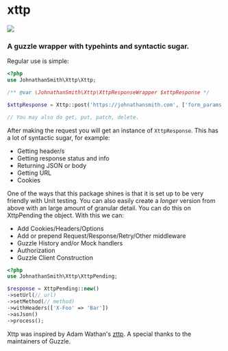 # xttp

![](https://johnathansmith.com/uploads/xttp-logo-white.png)

### A guzzle wrapper with typehints and syntactic sugar.

Regular use is simple:

```php
<?php
use JohnathanSmith\Xttp\Xttp;

/** @var \JohnathanSmith\Xttp\XttpResponseWrapper $xttpResponse */

$xttpResponse = Xttp::post('https://johnathansmith.com', ['form_params' => ['foo' => 'bar'], 'headers' => ['Content-Type' => 'application/x-www-form-urlencoded']]);

// You may also do get, put, patch, delete.
```

After making the request you will get an instance of `XttpResponse`. This has a
lot of syntactic sugar, for example:

- Getting header/s
- Getting response status and info
- Returning JSON or body
- Getting URL
- Cookies

One of the ways that this package shines is that it is set up to be very
friendly with Unit testing. You can also easily create a _longer_ version from
above with an large amount of granular detail. You can do this on XttpPending
the object. With this we can:

- Add Cookies/Headers/Options
- Add or prepend Request/Response/Retry/Other middleware
- Guzzle History and/or Mock handlers
- Authorization
- Guzzle Client Construction

```php
<?php
use JohnathanSmith\Xttp\XttpPending;

$response = XttpPending::new()
->setUrl(// url)
->setMethod(// method)
->withHeaders(['X-Foo' => 'Bar'])
->asJson()
->process();
```

Xttp was inspired by Adam Wathan's [zttp](https://github.com/kitetail/zttp). A
special thanks to the maintainers of Guzzle.
